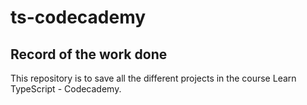 # ts-codecademy

## Record of the work done

This repository is to save all the different projects in the course Learn TypeScript - Codecademy.
